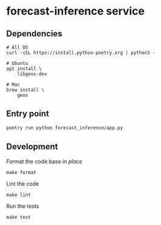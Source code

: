 # forecast-inference service

## Dependencies

    # All OS
    curl -sSL https://install.python-poetry.org | python3 -

    # Ubuntu
    apt install \
        libgeos-dev

    # Mac
    brew install \
        geos

## Entry point

```bash
poetry run python forecast_inference/app.py
```

## Development

Format the code base *in place*

    make format

Lint the code

    make lint

Run the tests

    make test
